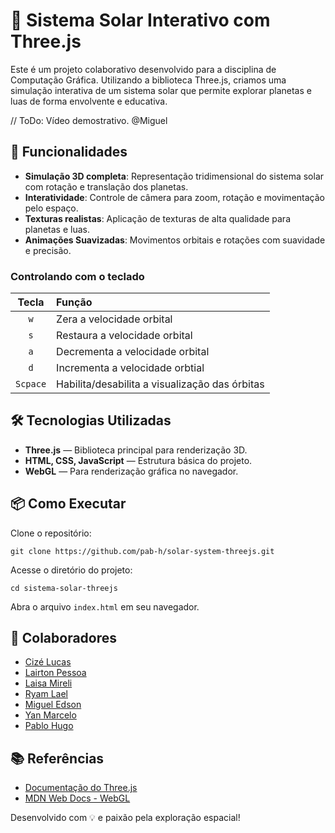 # 🌌 Sistema Solar Interativo com Three.js

Este é um projeto colaborativo desenvolvido para a disciplina de Computação Gráfica. Utilizando a biblioteca Three.js, criamos uma simulação interativa de um sistema solar que permite explorar planetas e luas de forma envolvente e educativa.

// ToDo: Vídeo demostrativo. @Miguel

## 🚀 Funcionalidades

- **Simulação 3D completa**: Representação tridimensional do sistema solar com rotação e translação dos planetas.
- **Interatividade**: Controle de câmera para zoom, rotação e movimentação pelo espaço.
- **Texturas realistas**: Aplicação de texturas de alta qualidade para planetas e luas.
- **Animações Suavizadas**: Movimentos orbitais e rotações com suavidade e precisão.

### Controlando com o teclado

| Tecla   | Função |
| :-----: | :------ |
| `w`     | Zera a velocidade orbital |
| `s`     | Restaura a velocidade orbital |
| `a`     | Decrementa a velocidade orbital |
| `d`     | Incrementa a velocidade orbtial |
| `Scpace`| Habilita/desabilita a visualização das órbitas |

## 🛠️ Tecnologias Utilizadas

- **Three.js** — Biblioteca principal para renderização 3D.
- **HTML, CSS, JavaScript** — Estrutura básica do projeto.
- **WebGL** — Para renderização gráfica no navegador.

## 📦 Como Executar

Clone o repositório:

`git clone https://github.com/pab-h/solar-system-threejs.git`

Acesse o diretório do projeto:

`cd sistema-solar-threejs`

Abra o arquivo `index.html` em seu navegador.

## 👥 Colaboradores

- [Cizé Lucas](https://github.com/CizeLucas)
- [Lairton Pessoa](https://github.com/LairtonPessoa)
- [Laisa Mireli](https://github.com/LaisaMireli)
- [Ryam Lael](https://github.com/RyamLael)
- [Miguel Edson](https://github.com/Miguel-Edson)
- [Yan Marcelo](https://github.com/YanMarcelo)
- [Pablo Hugo](https://github.com/pab-h)

## 📚 Referências

- [Documentação do Three.js](https://threejs.org/docs/)
- [MDN Web Docs - WebGL](https://developer.mozilla.org/en-US/docs/Web/API/WebGL_API)

Desenvolvido com 💡 e paixão pela exploração espacial!